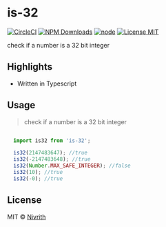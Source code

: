 # is-32

[![CircleCI](https://circleci.com/gh/nivrith/is-32/tree/master.svg?style=svg)](https://circleci.com/gh/nivrith/is-32/tree/master)
[![NPM Downloads](https://img.shields.io/npm/dw/is-32.svg)](https://www.npmjs.com/package/is-32)
[![node](https://img.shields.io/node/v/is-32.svg)](https://www.npmjs.com/package/is-32)
[![License MIT](https://img.shields.io/github/license/nivrith/is-32.svg)](https://github.com/nivrith/is-32/blob/master/LICENSE)

check if a number is a 32 bit integer

## Highlights

- Written in Typescript

## Usage

> check if a number is a 32 bit integer

```js

  import is32 from 'is-32';

  is32(2147483647); //true
  is32(-2147483648); //true
  is32(Number.MAX_SAFE_INTEGER); //false
  is32(10); //true
  is32(-0); //true

```

## License

MIT © [Nivrith](https://github.com/nivrith)
